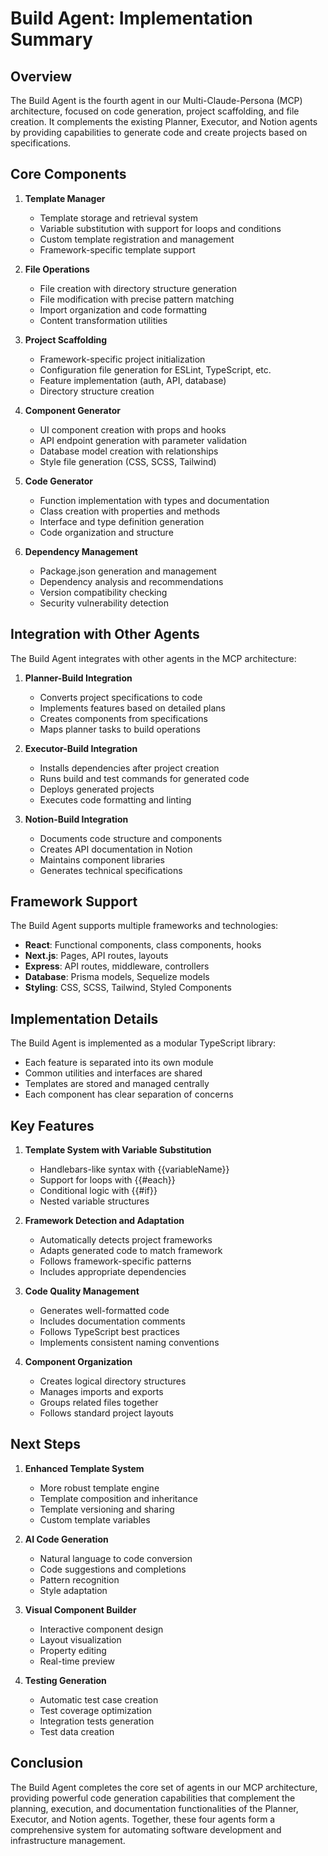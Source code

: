 # Build Agent: Implementation Summary

## Overview

The Build Agent is the fourth agent in our Multi-Claude-Persona (MCP) architecture, focused on code generation, project scaffolding, and file creation. It complements the existing Planner, Executor, and Notion agents by providing capabilities to generate code and create projects based on specifications.

## Core Components

1. **Template Manager**
   - Template storage and retrieval system
   - Variable substitution with support for loops and conditions
   - Custom template registration and management
   - Framework-specific template support

2. **File Operations**
   - File creation with directory structure generation
   - File modification with precise pattern matching
   - Import organization and code formatting
   - Content transformation utilities

3. **Project Scaffolding**
   - Framework-specific project initialization
   - Configuration file generation for ESLint, TypeScript, etc.
   - Feature implementation (auth, API, database)
   - Directory structure creation

4. **Component Generator**
   - UI component creation with props and hooks
   - API endpoint generation with parameter validation
   - Database model creation with relationships
   - Style file generation (CSS, SCSS, Tailwind)

5. **Code Generator**
   - Function implementation with types and documentation
   - Class creation with properties and methods
   - Interface and type definition generation
   - Code organization and structure

6. **Dependency Management**
   - Package.json generation and management
   - Dependency analysis and recommendations
   - Version compatibility checking
   - Security vulnerability detection

## Integration with Other Agents

The Build Agent integrates with other agents in the MCP architecture:

1. **Planner-Build Integration**
   - Converts project specifications to code
   - Implements features based on detailed plans
   - Creates components from specifications
   - Maps planner tasks to build operations

2. **Executor-Build Integration**
   - Installs dependencies after project creation
   - Runs build and test commands for generated code
   - Deploys generated projects
   - Executes code formatting and linting

3. **Notion-Build Integration**
   - Documents code structure and components
   - Creates API documentation in Notion
   - Maintains component libraries
   - Generates technical specifications

## Framework Support

The Build Agent supports multiple frameworks and technologies:

- **React**: Functional components, class components, hooks
- **Next.js**: Pages, API routes, layouts
- **Express**: API routes, middleware, controllers
- **Database**: Prisma models, Sequelize models
- **Styling**: CSS, SCSS, Tailwind, Styled Components

## Implementation Details

The Build Agent is implemented as a modular TypeScript library:

- Each feature is separated into its own module
- Common utilities and interfaces are shared
- Templates are stored and managed centrally
- Each component has clear separation of concerns

## Key Features

1. **Template System with Variable Substitution**
   - Handlebars-like syntax with {{variableName}}
   - Support for loops with {{#each}}
   - Conditional logic with {{#if}}
   - Nested variable structures

2. **Framework Detection and Adaptation**
   - Automatically detects project frameworks
   - Adapts generated code to match framework
   - Follows framework-specific patterns
   - Includes appropriate dependencies

3. **Code Quality Management**
   - Generates well-formatted code
   - Includes documentation comments
   - Follows TypeScript best practices
   - Implements consistent naming conventions

4. **Component Organization**
   - Creates logical directory structures
   - Manages imports and exports
   - Groups related files together
   - Follows standard project layouts

## Next Steps

1. **Enhanced Template System**
   - More robust template engine
   - Template composition and inheritance
   - Template versioning and sharing
   - Custom template variables

2. **AI Code Generation**
   - Natural language to code conversion
   - Code suggestions and completions
   - Pattern recognition
   - Style adaptation

3. **Visual Component Builder**
   - Interactive component design
   - Layout visualization
   - Property editing
   - Real-time preview

4. **Testing Generation**
   - Automatic test case creation
   - Test coverage optimization
   - Integration tests generation
   - Test data creation

## Conclusion

The Build Agent completes the core set of agents in our MCP architecture, providing powerful code generation capabilities that complement the planning, execution, and documentation functionalities of the Planner, Executor, and Notion agents. Together, these four agents form a comprehensive system for automating software development and infrastructure management.